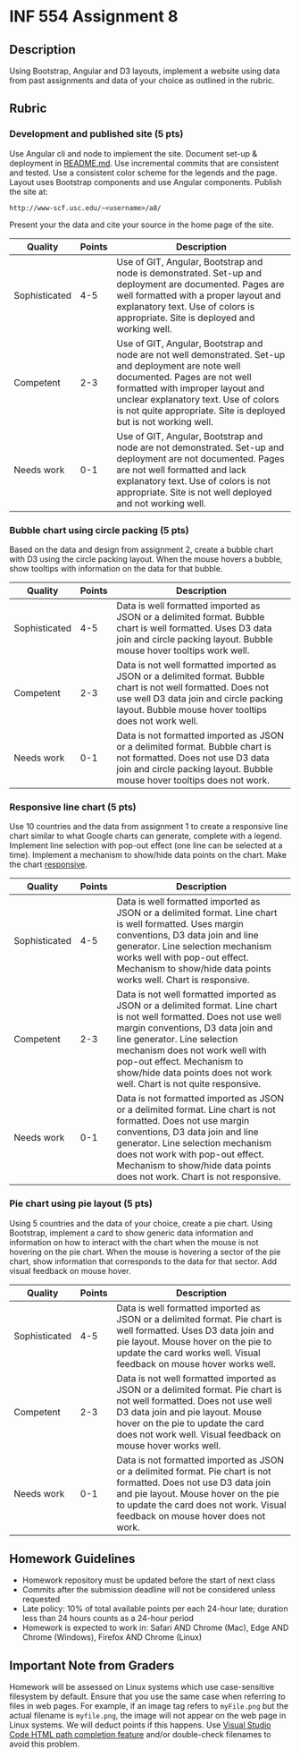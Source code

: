 # INF 554 Assignment 8

## Description

Using Bootstrap, Angular and D3 layouts, implement a website using data from past assignments and data of your choice as outlined in the rubric.

## Rubric

### Development and published site (5 pts)

Use Angular cli and node to implement the site. Document set-up & deployment in [README.md](README.md). Use incremental commits that are consistent and tested. Use a consistent color scheme for the legends and the page. Layout uses Bootstrap components and use Angular components. Publish the site at:

```url
http://www-scf.usc.edu/~<username>/a8/
```

Present your the data and cite your source in the home page of the site.

| Quality       | Points | Description |
| ------------- | ------ | ----------- |
| Sophisticated | 4-5    | Use of GIT, Angular, Bootstrap and node is demonstrated. Set-up and deployment are documented. Pages are well formatted with a proper layout and explanatory text. Use of colors is appropriate. Site is deployed and working well.  |
| Competent     | 2-3    | Use of GIT, Angular, Bootstrap and node are not well demonstrated. Set-up and deployment are note well documented. Pages are not well formatted with improper layout and unclear explanatory text. Use of colors is not quite appropriate. Site is deployed but is not working well. |
| Needs work    | 0-1    | Use of GIT, Angular, Bootstrap and node are not demonstrated. Set-up and deployment are not documented. Pages are not well formatted and lack explanatory text. Use of colors is not appropriate. Site is not well deployed and not working well. |

### Bubble chart using circle packing (5 pts)

Based on the data and design from assignment 2, create a bubble chart with D3 using the circle packing layout. When the mouse hovers a bubble, show tooltips with information on the data for that bubble.

| Quality       | Points | Description |
| ------------- | ------ | ----------- |
| Sophisticated | 4-5    | Data is well formatted imported as JSON or a delimited format. Bubble chart is well formatted.  Uses D3 data join and circle packing layout. Bubble mouse hover tooltips work well. |
| Competent     | 2-3    | Data is not well formatted imported as JSON or a delimited format. Bubble chart is not well formatted. Does not use well D3 data join and circle packing layout. Bubble mouse hover tooltips does not work well. |
| Needs work    | 0-1    | Data is not formatted imported as JSON or a delimited format. Bubble chart is not formatted. Does not use D3 data join and circle packing layout. Bubble mouse hover tooltips does not work. |

### Responsive line chart (5 pts)

Use 10 countries and the data from assignment 1 to create a responsive line chart similar to what Google charts can generate, complete with a legend. Implement line selection with pop-out effect (one line can be selected at a time). Implement a mechanism to show/hide data points on the chart. Make the chart [responsive](https://en.wikipedia.org/wiki/Responsive_web_design).

| Quality       | Points | Description |
| ------------- | ------ | ----------- |
| Sophisticated | 4-5    | Data is well formatted imported as JSON or a delimited format. Line chart is well formatted.  Uses margin conventions, D3 data join and line generator. Line selection mechanism works well with pop-out effect. Mechanism to show/hide data points works well. Chart is responsive. |
| Competent     | 2-3    | Data is not well formatted imported as JSON or a delimited format. Line chart is not well formatted. Does not use well margin conventions, D3 data join and line generator. Line selection mechanism does not work well with pop-out effect. Mechanism to show/hide data points does not work well. Chart is not quite responsive. |
| Needs work    | 0-1    | Data is not formatted imported as JSON or a delimited format. Line chart is not formatted. Does not use margin conventions, D3 data join and line generator. Line selection mechanism does not work with pop-out effect. Mechanism to show/hide data points does not work. Chart is not responsive. |

### Pie chart using pie layout (5 pts)

Using 5 countries and the data of your choice, create a pie chart. Using Bootstrap, implement a card to show generic data information and information on how to interact with the chart when the mouse is not hovering on the pie chart. When the mouse is hovering a sector of the pie chart, show information that corresponds to the data for that sector. Add visual feedback on mouse hover.

| Quality       | Points | Description |
| ------------- | ------ | ----------- |
| Sophisticated | 4-5    | Data is well formatted imported as JSON or a delimited format. Pie chart is well formatted.  Uses D3 data join and pie layout. Mouse hover on the pie to update the card works well. Visual feedback on mouse hover works well. |
| Competent     | 2-3    | Data is not well formatted imported as JSON or a delimited format. Pie chart is not well formatted.  Does not use well D3 data join and pie layout. Mouse hover on the pie to update the card does not work well. Visual feedback on mouse hover works well. |
| Needs work    | 0-1    | Data is not formatted imported as JSON or a delimited format. Pie chart is not formatted.  Does not use D3 data join and pie layout. Mouse hover on the pie to update the card does not work. Visual feedback on mouse hover does not work. |

## Homework Guidelines

- Homework repository must be updated before the start of next class
- Commits after the submission deadline will not be considered unless requested
- Late policy: 10% of total available points per each 24-hour late; duration less than 24 hours counts as a 24-hour period
- Homework is expected to work in: Safari AND Chrome (Mac), Edge AND Chrome (Windows), Firefox AND Chrome (Linux)

## Important Note from Graders

Homework will be assessed on Linux systems which use case-sensitive filesystem by default. Ensure that you use the same case when referring to files in web pages. For example, if an image tag refers to `myFile.png` but the actual filename is `myfile.png`, the image will not appear on the web page in Linux systems. We will deduct points if this happens. Use [Visual Studio Code HTML path completion feature](https://code.visualstudio.com/updates/v1_21#_html-path-completion) and/or double-check filenames to avoid this problem.
